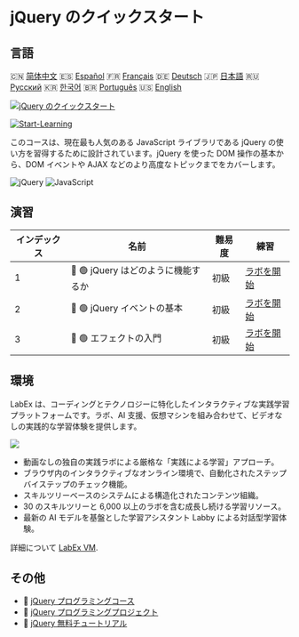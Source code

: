 # jQuery のクイックスタート

## 言語

🇨🇳 [简体中文](README_zh.md) 🇪🇸 [Español](README_es.md) 🇫🇷 [Français](README_fr.md) 🇩🇪 [Deutsch](README_de.md) 🇯🇵 [日本語](README_ja.md) 🇷🇺 [Русский](README_ru.md) 🇰🇷 [한국어](README_ko.md) 🇧🇷 [Português](README_pt.md) 🇺🇸 [English](README.md) 

[![jQuery のクイックスタート](https://cover-creator.labex.io/quick-start-with-jquery.png?lang=ja)](https://labex.io/ja/courses/quick-start-with-jquery)

[![Start-Learning](https://img.shields.io/badge/Start-Learning-whitesmoke?style=for-the-badge)](https://labex.io/ja/courses/quick-start-with-jquery)

このコースは、現在最も人気のある JavaScript ライブラリである jQuery の使い方を習得するために設計されています。jQuery を使った DOM 操作の基本から、DOM イベントや AJAX などのより高度なトピックまでをカバーします。

![jQuery](https://img.shields.io/badge/jQuery-whitesmoke?style=for-the-badge&logo=jquery)
![JavaScript](https://img.shields.io/badge/JavaScript-whitesmoke?style=for-the-badge&logo=javascript)


## 演習

|   インデックス | 名前                                | 難易度   | 練習                                                                                                         |
|----------------|-------------------------------------|----------|--------------------------------------------------------------------------------------------------------------|
|              1 | 📖 🟢 jQuery はどのように機能するか | 初級     | <a target='_blank' href='https://labex.io/ja/tutorials/jquery-how-jquery-works-153752'>ラボを開始</a>        |
|              2 | 📖 🟢 jQuery イベントの基本         | 初級     | <a target='_blank' href='https://labex.io/ja/tutorials/jquery-jquery-event-basics-153789'>ラボを開始</a>     |
|              3 | 📖 🟢 エフェクトの入門              | 初級     | <a target='_blank' href='https://labex.io/ja/tutorials/jquery-introduction-to-effects-153791'>ラボを開始</a> |

## 環境

LabEx は、コーディングとテクノロジーに特化したインタラクティブな実践学習プラットフォームです。ラボ、AI 支援、仮想マシンを組み合わせて、ビデオなしの実践的な学習体験を提供します。

![](https://tutorial-screenshot.getvm.io/images/vm-1725247253.png)

- 動画なしの独自の実践ラボによる厳格な「実践による学習」アプローチ。
- ブラウザ内のインタラクティブなオンライン環境で、自動化されたステップバイステップのチェック機能。
- スキルツリーベースのシステムによる構造化されたコンテンツ組織。
- 30 のスキルツリーと 6,000 以上のラボを含む成長し続ける学習リソース。
- 最新の AI モデルを基盤とした学習アシスタント Labby による対話型学習体験。

詳細について [LabEx VM](https://support.labex.io/using-labex/virtual-machine).

## その他

- 🔗 [jQuery プログラミングコース](https://github.com/labex-labs/awesome-programming-courses)
- 🔗 [jQuery プログラミングプロジェクト](https://github.com/labex-labs/awesome-programming-projects)
- 🔗 [jQuery 無料チュートリアル](https://github.com/labex-labs/jquery-free-tutorials)

